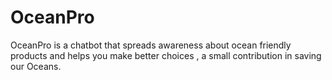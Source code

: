# OceanPro
OceanPro is a chatbot that spreads awareness about ocean friendly products and helps you make better choices , a small contribution in saving our Oceans. 
